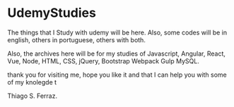# UdemyStudies
The things that I Study with udemy will be here. Also, some codes will be in english, others in portuguese, others with both.

Also, the archives here will be for my studies of Javascript, Angular, React, Vue, Node, HTML, CSS, jQuery, Bootstrap Webpack Gulp MySQL.

thank you for visiting me, hope you like it and that I can help you with some of my knolegde 
t

Thiago S. Ferraz.
